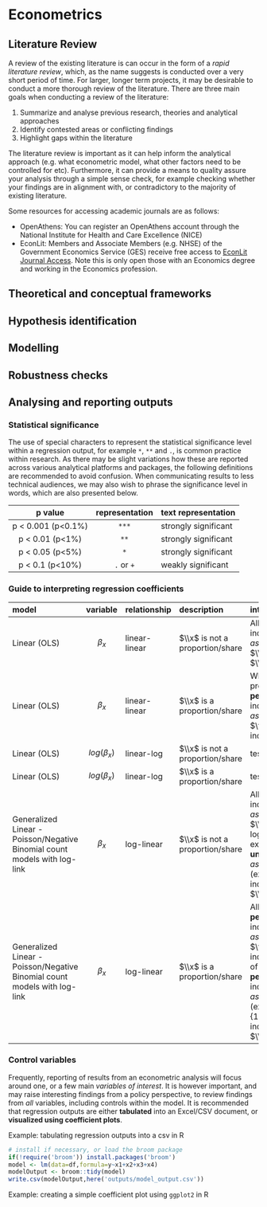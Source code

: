 
# Econometrics

## Literature Review

A review of the existing literature is can occur in the form of a _rapid literature review_, which, as the name suggests is conducted over a very short period of time. For larger, longer term projects, it may be desirable to conduct a more thorough review of the literature. There are three main goals when conducting a review of the literature:

1. Summarize and analyse previous research, theories and analytical approaches
2. Identify contested areas or conflicting findings
3. Highlight gaps within the literature

The literature review is important as it can help inform the analytical approach (e.g. what econometric model, what other factors need to be controlled for etc). Furthermore, it can provide a means to quality assure your analysis through a simple sense check, for example checking whether your findings are in alignment with, or contradictory to the majority of existing literature.

Some resources for accessing academic journals are as follows:

- OpenAthens: You can register an OpenAthens account through the National Institute for Health and Care Excellence (NICE) 
- EconLit: Members and Associate Members (e.g. NHSE) of the Government Economics Service (GES) receive free access to [EconLit Journal Access](https://members.ges.gov.uk/your-career/your-continued-professional-development/core-resources-and-guidance/ebsco/). Note this is only open those with an Economics degree and working in the Economics profession.

## Theoretical and conceptual frameworks

## Hypothesis identification

## Modelling

## Robustness checks

## Analysing and reporting outputs

### Statistical significance

The use of special characters to represent the statistical significance level within a regression output, for example `*`, `**` and `.`, is common practice within research. As there may be slight variations how these are reported across various analytical platforms and packages, the following definitions are recommended to avoid confusion. When communicating results to less technical audiences, we may also wish to phrase the significance level in words, which are also presented below.

| p value | representation | text representation |
| :---: | :---: | :--- |
| p < 0.001 (p<0.1%) | `***` | strongly significant |
| p < 0.01 (p<1%) | `**` | strongly significant |
| p < 0.05 (p<5%) | `*` | strongly significant | 
| p < 0.1 (p<10%) | `.` or `+` | weakly significant |

###  Guide to interpreting regression coefficients

| model | variable | relationship|  description | interpretation |
| :--- | :--- | :--- | :--- | :--- |
| Linear (OLS) | $$ \beta_x $$ | linear-linear | $\\x$ is not a proportion/share | All things equal, a **1 unit** increase in $\\x$ is _associated_ with a $\\\beta_x$ increase in $\\y$ | 
| Linear (OLS) | $$ \beta_x $$ | linear-linear | $\\x$ is a proportion/share | Where $\\x$ is a proportion/share, a **1 percentage point** increase in $\\x$ is _associated_ with a $\frac{\beta_x}{100}$ increase in $\\y$ |
| Linear (OLS) | $$ log(\beta_x) $$ | linear-log | $\\x$ is not a proportion/share | test | 
| Linear (OLS) | $$ log(\beta_x) $$ | linear-log | $\\x$ is a proportion/share | test |
| Generalized Linear - Poisson/Negative Binomial count models with log-link | $$ \beta_x $$ | log-linear | $\\x$ is not a proportion/share | All things equal, a **1 unit** increase in $\\x$ is _associated_ with a $\\\beta_x$ increase in the log of the ratio of expected counts ***or*** a **1 unit** increase in $\\x$ is _associated_ with a $\\(exp(\beta_x)-1)*100\%$ increase in the **rate** of $\\y$ |
| Generalized Linear - Poisson/Negative Binomial count models with log-link | $$ \beta_x $$ | log-linear | $\\x$ is a proportion/share | All things equal, a **1 percentage point** increase in $\\x$ is _associated_ with a $\frac{\beta_x}{100}$ increase in log of the ratio of expected counts ***or*** a **1 percentage point** increase in $\\x$ is _associated_ with a $\\(exp(\frac{\beta_x}{100})-1)*100\%$ increase in the **rate** of $\\y$ |

### Control variables

Frequently, reporting of results from an econometric analysis will focus around one, or a few main _variables of interest_. It is however important, and may raise interesting findings from a policy perspective, to review findings from _all_ variables, including controls within the model. It is recommended that regression outputs are either **tabulated** into an Excel/CSV document, or **visualized using coefficient plots**.

Example: tabulating regression outputs into a csv in R

```r
# install if necessary, or load the broom package
if(!require('broom')) install.packages('broom')
model <- lm(data=df,formula=y~x1+x2+x3+x4)
modelOutput <- broom::tidy(model)
write.csv(modelOutput,here('outputs/model_output.csv'))
```

Example: creating a simple coefficient plot using `ggplot2` in R

```r

```